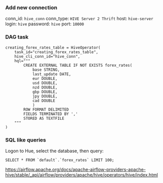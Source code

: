 ### Add new connection
conn_id: `hive_conn`
conn_type: `HIVE Server 2 Thrift`
host: `hive-server`
login: `hive`
password: `hive`
port: `10000`

### DAG task
```
creating_forex_rates_table = HiveOperator(
    task_id="creating_forex_rates_table",
    hive_cli_conn_id="hive_conn",
    hql="""
        CREATE EXTERNAL TABLE IF NOT EXISTS forex_rates(
            base STRING,
            last_update DATE,
            eur DOUBLE,
            usd DOUBLE,
            nzd DOUBLE,
            gbp DOUBLE,
            jpy DOUBLE,
            cad DOUBLE
            )
        ROW FORMAT DELIMITED
        FIELDS TERMINATED BY ','
        STORED AS TEXTFILE
    """
)
```

### SQL like queries
Logon to Hue, select the database, then query:
```
SELECT * FROM `default`.`forex_rates` LIMIT 100;
```

https://airflow.apache.org/docs/apache-airflow-providers-apache-hive/stable/_api/airflow/providers/apache/hive/operators/hive/index.html


